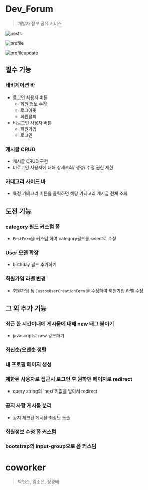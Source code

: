 # Dev_Forum
> 개발자 정보 공유 서비스

![posts](https://user-images.githubusercontent.com/114655005/230790161-f0f19c2f-28b4-491b-b208-9feae125616d.png)

![profile](https://user-images.githubusercontent.com/114655005/230790274-1e01510b-bffc-4262-b5af-34a6b6c4d2c5.png)

![profileupdate](https://user-images.githubusercontent.com/114655005/230790168-49bd1d57-b4d1-4d84-b713-8535e063083d.png)

## 필수 기능
### 네비게이션 바
* 로그인 사용자 버튼
  * 회원 정보 수정
  * 로그아웃
  * 회원탈퇴
* 비로그인 사용자 버튼
  * 회원가입
  * 로그인

### 게시글 CRUD
* 게시글 CRUD 구현
* 비로그인 사용자에 대해 상세조회/ 생성/ 수정 권한 제한

### 카테고리 사이드 바
* 특정 카테고리 버튼을 클릭하면 해당 카테고리 게시글 전체 조회

## 도전 기능
### category 필드 커스텀 폼
* `PostForm`을 커스텀 하여 category필드를 select로 수정
### User 모델 확장
* birthday 필드 추가하기
### 회원가입 라벨 변경
* 회원가입 폼 `CustomUserCreationForm` 을 수정하여 회원가입 라벨 수정

## 그 외 추가 기능
### 최근 한 시간이내에 게시물에 대해 new 태그 붙이기
* javascript로 new 강조하기
### 최신순/오랜순 정렬

### 내 프로필 페이지 생성

### 제한된 사용자로 접근시 로그인 후 원하던 페이지로 redirect
* query string의 'next'키값을 받아서 redirect

### 공지 사항 게시물 분리
* 공지 체크된 게시물 최상단 노출
### 회원정보 수정 폼 커스텀

### bootstrap의 input-group으로 폼 커스텀

# coworker
> 박현준, 김소은, 정광배